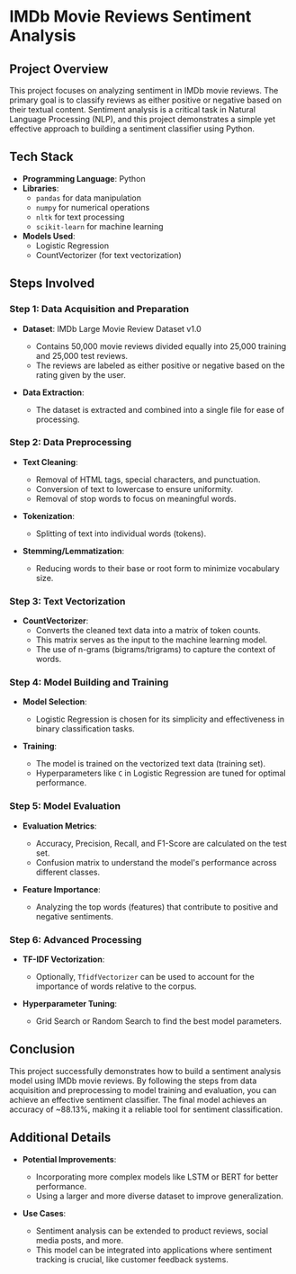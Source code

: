 # IMDb Movie Reviews Sentiment Analysis

## Project Overview

This project focuses on analyzing sentiment in IMDb movie reviews. The primary goal is to classify reviews as either positive or negative based on their textual content. Sentiment analysis is a critical task in Natural Language Processing (NLP), and this project demonstrates a simple yet effective approach to building a sentiment classifier using Python.

## Tech Stack

- **Programming Language**: Python
- **Libraries**:
  - `pandas` for data manipulation
  - `numpy` for numerical operations
  - `nltk` for text processing
  - `scikit-learn` for machine learning
- **Models Used**:
  - Logistic Regression
  - CountVectorizer (for text vectorization)

## Steps Involved

### Step 1: Data Acquisition and Preparation

- **Dataset**: IMDb Large Movie Review Dataset v1.0
  - Contains 50,000 movie reviews divided equally into 25,000 training and 25,000 test reviews.
  - The reviews are labeled as either positive or negative based on the rating given by the user.

- **Data Extraction**: 
  - The dataset is extracted and combined into a single file for ease of processing.

### Step 2: Data Preprocessing

- **Text Cleaning**:
  - Removal of HTML tags, special characters, and punctuation.
  - Conversion of text to lowercase to ensure uniformity.
  - Removal of stop words to focus on meaningful words.

- **Tokenization**:
  - Splitting of text into individual words (tokens).

- **Stemming/Lemmatization**:
  - Reducing words to their base or root form to minimize vocabulary size.

### Step 3: Text Vectorization

- **CountVectorizer**:
  - Converts the cleaned text data into a matrix of token counts.
  - This matrix serves as the input to the machine learning model.
  - The use of n-grams (bigrams/trigrams) to capture the context of words.

### Step 4: Model Building and Training

- **Model Selection**: 
  - Logistic Regression is chosen for its simplicity and effectiveness in binary classification tasks.

- **Training**:
  - The model is trained on the vectorized text data (training set).
  - Hyperparameters like `C` in Logistic Regression are tuned for optimal performance.

### Step 5: Model Evaluation

- **Evaluation Metrics**:
  - Accuracy, Precision, Recall, and F1-Score are calculated on the test set.
  - Confusion matrix to understand the model's performance across different classes.

- **Feature Importance**:
  - Analyzing the top words (features) that contribute to positive and negative sentiments.

### Step 6: Advanced Processing 

- **TF-IDF Vectorization**:
  - Optionally, `TfidfVectorizer` can be used to account for the importance of words relative to the corpus.

- **Hyperparameter Tuning**:
  - Grid Search or Random Search to find the best model parameters.

## Conclusion

This project successfully demonstrates how to build a sentiment analysis model using IMDb movie reviews. By following the steps from data acquisition and preprocessing to model training and evaluation, you can achieve an effective sentiment classifier. The final model achieves an accuracy of ~88.13%, making it a reliable tool for sentiment classification.

## Additional Details

- **Potential Improvements**:
  - Incorporating more complex models like LSTM or BERT for better performance.
  - Using a larger and more diverse dataset to improve generalization.

- **Use Cases**:
  - Sentiment analysis can be extended to product reviews, social media posts, and more.
  - This model can be integrated into applications where sentiment tracking is crucial, like customer feedback systems.

